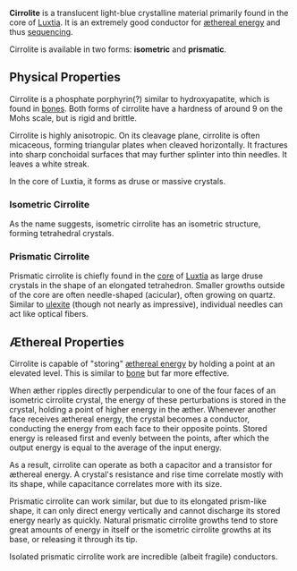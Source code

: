 **Cirrolite** is a translucent light-blue crystalline material primarily found in the core of [Luxtia](<../Locations/Luxtia.md>). It is an extremely good conductor for [æthereal energy](<../Æther/Energy.md>) and thus [sequencing](<../Æther/Sequencing.md>).

Cirrolite is available in two forms: **isometric** and **prismatic**.

## Physical Properties
Cirrolite is a phosphate porphyrin(?) similar to hydroxyapatite, which is found in [bones](<../Æther/Æther.md#Conductance>). Both forms of cirrolite have a hardness of around 9 on the Mohs scale, but is rigid and brittle.

Cirrolite is highly anisotropic. On its cleavage plane, cirrolite is often micaceous, forming triangular plates when cleaved horizontally. It fractures into sharp conchoidal surfaces that may further splinter into thin needles. It leaves a white streak.

In the core of Luxtia, it forms as druse or massive crystals.

### Isometric Cirrolite
As the name suggests, isometric cirrolite has an isometric structure, forming tetrahedral crystals.

### Prismatic Cirrolite
Prismatic cirrolite is chiefly found in the [core](<../Locations/Cirrolite Core.md>) of [Luxtia](<../Locations/Luxtia.md>) as large druse crystals in the shape of an elongated tetrahedron. Smaller growths outside of the core are often needle-shaped (acicular), often growing on quartz. Similar to [ulexite](https://en.wikipedia.org/wiki/Ulexite) (though not nearly as impressive), individual needles can act like optical fibers.

## Æthereal Properties
Cirrolite is capable of "storing" [æthereal energy](<../Æther/Energy.md>) by holding a point at an elevated level. This is similar to [bone](<../Æther/Æther.md#Conductance>) but far more effective.

When æther ripples directly perpendicular to one of the four faces of an isometric cirrolite crystal, the energy of these perturbations is stored in the crystal, holding a point of higher energy in the æther. Whenever another face receives æthereal energy, the crystal becomes a conductor, conducting the energy from each face to their opposite points. Stored energy is released first and evenly between the points, after which the output energy is equal to the average of the input energy.

As a result, cirrolite can operate as both a capacitor and a transistor for æthereal energy. A crystal's resistance and rise time correlate mostly with its shape, while capacitance correlates more with its size.

Prismatic cirrolite can work similar, but due to its elongated prism-like shape, it can only direct energy vertically and cannot discharge its stored energy nearly as quickly. Natural prismatic cirrolite growths tend to store great amounts of energy in itself or the isometric cirrolite growths at its base, or releasing it through its tip.

Isolated prismatic cirrolite work are incredible (albeit fragile) conductors.